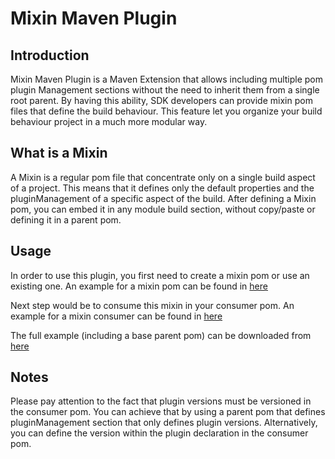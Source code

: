 # Mixin Maven Plugin

## Introduction

Mixin Maven Plugin is a Maven Extension that allows including multiple pom plugin Management sections without the need to inherit them from a single root parent.
By having this ability, SDK developers can provide mixin pom files that define the build behaviour. 
This feature let you organize your build behaviour project in a much more modular way. 

## What is a Mixin
A Mixin is a regular pom file that concentrate only on a single build aspect of a project. This means that it defines only the default properties and the pluginManagement of a specific aspect of the build. After defining a Mixin pom, you can embed it in any module build section, without copy/paste or defining it in a parent pom.

## Usage
In order to use this plugin, you first need to create a mixin pom or use an existing one.
An example for a mixin pom can be found in [here](../../../blob/master/examples/mixin-maven-plugin/mixin-example/mixin1/pom.xml)

Next step would be to consume this mixin in your consumer pom.
An example for a mixin consumer can be found in [here](../../../blob/master/examples/mixin-maven-plugin/mixin-example/mixin-consumer/pom.xml)

The full example (including a base parent pom) can be downloaded from [here](../../../tree/master/examples/mixin-maven-plugin/mixin-example/)

## Notes
Please pay attention to the fact that plugin versions must be versioned in the consumer pom. You can achieve that by using a parent pom that defines pluginManagement section that only defines plugin versions. Alternatively, you can define the version within the plugin declaration in the consumer pom.